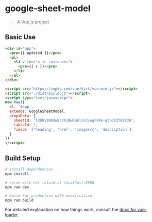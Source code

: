 # google-sheet-model

> A Vue.js project

## Basic Use

```html
<div id="app">
  <pre>{{ updated }}</pre>
  <ul>
    <li v-for="x in instances">
      <pre>{{ x }}</pre>
    </li>
  </ul>
</div>

<script src="https://unpkg.com/vue/dist/vue.min.js"></script>
<script src="./dist/build.js"></script>
<script type="text/javascript">
new Vue({
  el: '#app',
  extends: GoogleSheetModel,
  propsData: {
    sheetId: '1RDkV2W8dw8crhjBwRuklck3vwgF8Xe-qtpJCZY8ZY2A',
    tableId: 2,
    fields: ['heading', 'href', 'imagesrc', 'description']
  }
})
</script>
```

## Build Setup

``` bash
# install dependencies
npm install

# serve with hot reload at localhost:8080
npm run dev

# build for production with minification
npm run build
```

For detailed explanation on how things work, consult the [docs for vue-loader](http://vuejs.github.io/vue-loader).
